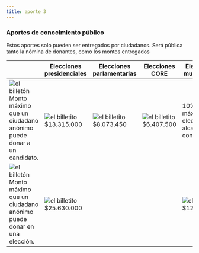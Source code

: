 ```yaml
---
title: aporte 3
---
```

<section>
  <div class="col-md-4">
    <h3>Aportes de conocimiento público</h3>
    <p>Estos aportes solo pueden ser entregados por ciudadanos. Será pública tanto la nómina de donantes, como los montos entregados</p>
  </div>
  <div class="col-md-8">
    <table class="table">
      <thead>
        <tr>
          <th></th>
          <th>Elecciones presidenciales</th>
          <th>Elecciones parlamentarias</th>
          <th>Elecciones CORE</th>
          <th>Elecciones municipales</th>
        </tr>
      </thead>
      <tbody>
        <tr>
          <td>
            <img src="" alt="el billetón">
            Monto máximo que un ciudadano anónimo puede donar a un candidato.
          </td>
          <td>
            <img src="" alt="el billetito">
            $13.315.000
          </td>
          <td>
            <img src="" alt="el billetito">
            $8.073.450
          </td>
          <td>
            <img src="" alt="el billetito">
            $6.407.500
          </td>
          <td>
            10% gasto máximo electoral alcaldes y concejales
          </td>
        </tr>
        <tr>
          <td>
            <img src="" alt="el billetón">
            Monto máximo que un ciudadano anónimo puede donar en una elección.
          </td>
          <td colspan="3">
            <img src="" alt="el billetito">
            <br>
            $25.630.000
          </td>
          <td>
            <img src="" alt="el billetito">
            $12.815.000
          </td>
        </tr>
      </tbody>
    </table>
  </div>
</section>